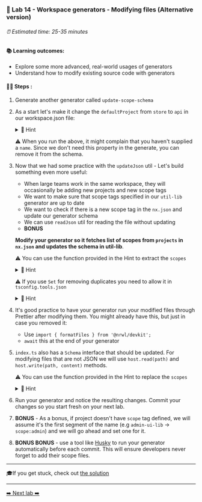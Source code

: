 ### 🧵 Lab 14 - Workspace generators - Modifying files (Alternative version)

###### ⏰ Estimated time: 25-35 minutes

#### 📚 Learning outcomes:

- Explore some more advanced, real-world usages of generators
- Understand how to modify existing source code with generators

#### 🏋️‍♀️ Steps :

1. Generate another generator called `update-scope-schema`

2. As a start let's make it change the `defaultProject` from `store` to `api` in our workspace.json file:

   <details>
   <summary>🐳 Hint</summary>

    - Refer to the [docs](https://nx.dev/latest/angular/core-concepts/nx-devkit#nx-devkit)
    - Use this utility: 
        - `import { updateJson } from '@nrwl/devkit';`
    - As always, the answer is in the [the solution](INC-VERSION-SOLUTION.md). Try a few different approaches on your own first. 
   </details>
   
   ⚠️ When you run the above, it might complain that you haven't supplied a `name`. Since
   we don't need this property in the generate, you can remove it from the schema.

3. Now that we had some practice with the `updateJson` util - Let's build something even more useful:
    - When large teams work in the same workspace, they will occasionally be adding new projects and new scope tags
    - We want to make sure that scope tags specified in our `util-lib` generator are up to date
    - We want to check if there is a new scope tag in the `nx.json` and update our generator schema
    - We can use `readJson` util for reading the file without updating
    - **BONUS** 
    
    **Modify your generator so it fetches list of scopes from `projects` in `nx.json` and updates the schema in util-lib**.
    
    ⚠️ You can use the function provided in the Hint to extract the `scopes`
    
   <details>
   <summary>🐳 Hint</summary>

    ```typescript
    function getScopes(nxJson: any) {
      const projects: any[] = Object.values(nxJson.projects);
      const allScopes: string[] = projects
        .map(project => project.tags
          // take only those that point to scope
          .filter((tag: string) => tag.startsWith('scope:'))
        )
        // flatten the array
        .reduce((acc, tags) => [...acc, ...tags], [])
        // remove prefix `scope:`
        .map((scope: string) => scope.slice(6));
      // remove duplicates
      return [...new Set(allScopes)];
    }
    ```
     
   </details>

    ⚠️ If you use `Set` for removing duplicates you need to allow it in `tsconfig.tools.json`

   <details>
   <summary>🐳 Hint</summary>

    ```json
    {
      ...
      "compilerOptions": {
        ...
        "downlevelIteration": true
      },
      ...
    }
    ```
   
   </details>

2. It's good practice to have your generator run your modified files through Prettier after modifying them. You might already have this, but just in case you removed it:

    - Use `import { formatFiles } from '@nrwl/devkit';`
    - `await` this at the end of your generator

3. `index.ts` also has a `Schema` interface that should be updated. For modifying files that are not JSON we will use `host.read(path)` and `host.write(path, content)` methods.

    ⚠️ You can use the function provided in the Hint to replace the `scopes`
    
   <details>
   <summary>🐳 Hint</summary>

    ```typescript
    function replaceScopes(content: string, scopes: string[]): string {
      const joinScopes = scopes.map(s => `'${s}'`).join(' | ');
      const PATTERN = /interface Schema \{\n.*\n.*\n\}/gm;
      return content.replace(PATTERN,
        `interface Schema {
      name: string;
      directory: ${joinScopes};
    }`
      );
    }
    ```
     
   </details>

4. Run your generator and notice the resulting changes. Commit your changes so you start fresh on your next lab.

5. **BONUS** - As a bonus, if project doesn't have `scope` tag defined, we will assume it's the first segment of the name (e.g `admin-ui-lib` -> `scope:admin`) and we will go ahead and set one for it.

6. **BONUS BONUS** - use a tool like [Husky](https://typicode.github.io/husky/#/) to run your
generator automatically before each commit. This will ensure developers never forget to add
their scope files.

---

🎓If you get stuck, check out [the solution](SOLUTION-ALTERNATIVE.md)

---

[➡️ Next lab ➡️](../lab15/LAB.md)
